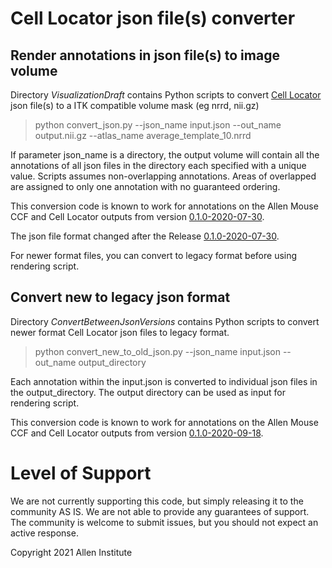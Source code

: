 # Cell Locator json file(s) converter

## Render annotations in json file(s) to image volume

Directory *VisualizationDraft* contains Python scripts to convert [Cell Locator](https://github.com/BICCN/cell-locator) json file(s) to a ITK compatible volume mask (eg nrrd, nii.gz)

> python convert_json.py --json_name input.json --out_name output.nii.gz --atlas_name average_template_10.nrrd

If parameter json_name is a directory, the output volume will contain all the annotations of all json files in the directory each specified with a unique value. Scripts assumes non-overlapping annotations. Areas of overlapped are assigned to only one annotation with no guaranteed ordering.

This conversion code is known to work for annotations on the Allen Mouse CCF and Cell Locator outputs from version [0.1.0-2020-07-30](https://github.com/BICCN/cell-locator/releases/tag/0.1.0-2020-07-30).

The json file format changed after the Release [0.1.0-2020-07-30](https://github.com/BICCN/cell-locator/releases/tag/0.1.0-2020-07-30).

For newer format files, you can convert to legacy format before using rendering script.

## Convert new to legacy json format

Directory *ConvertBetweenJsonVersions* contains Python scripts to convert newer format Cell Locator json files to legacy format.

> python convert_new_to_old_json.py --json_name input.json --out_name output_directory

Each annotation within the input.json is converted to individual json files in the output_directory. The output directory can be used as input for rendering script.

This conversion code is known to work for annotations on the Allen Mouse CCF and Cell Locator outputs from version [0.1.0-2020-09-18](https://github.com/BICCN/cell-locator/releases/tag/0.1.0-2020-09-18).


# Level of Support
We are not currently supporting this code, but simply releasing it to the community AS IS. We are not able to provide any guarantees of support. The community is welcome to submit issues, but you should not expect an active response.

Copyright 2021 Allen Institute
